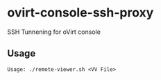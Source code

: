 # ovirt-console-ssh-proxy
SSH Tunnening for oVirt console

## Usage

    Usage: ./remote-viewer.sh <VV File>
